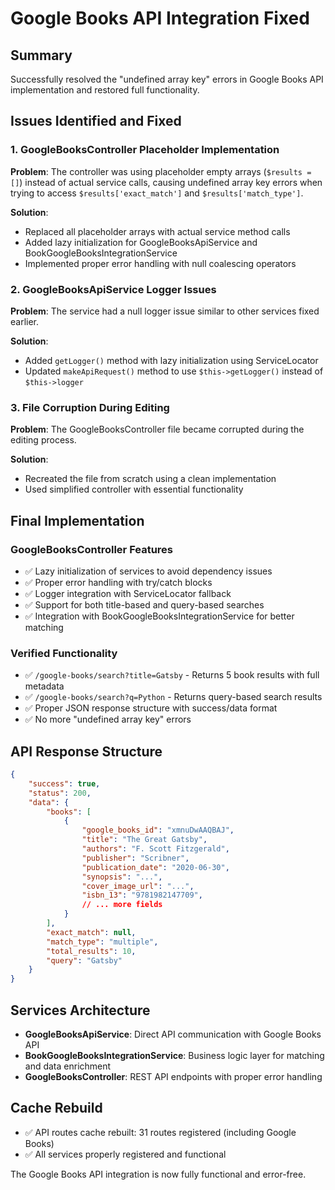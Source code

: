 # Google Books API Integration Fixed

## Summary
Successfully resolved the "undefined array key" errors in Google Books API implementation and restored full functionality.

## Issues Identified and Fixed

### 1. GoogleBooksController Placeholder Implementation
**Problem**: The controller was using placeholder empty arrays (`$results = []`) instead of actual service calls, causing undefined array key errors when trying to access `$results['exact_match']` and `$results['match_type']`.

**Solution**: 
- Replaced all placeholder arrays with actual service method calls
- Added lazy initialization for GoogleBooksApiService and BookGoogleBooksIntegrationService
- Implemented proper error handling with null coalescing operators

### 2. GoogleBooksApiService Logger Issues
**Problem**: The service had a null logger issue similar to other services fixed earlier.

**Solution**: 
- Added `getLogger()` method with lazy initialization using ServiceLocator
- Updated `makeApiRequest()` method to use `$this->getLogger()` instead of `$this->logger`

### 3. File Corruption During Editing
**Problem**: The GoogleBooksController file became corrupted during the editing process.

**Solution**: 
- Recreated the file from scratch using a clean implementation
- Used simplified controller with essential functionality

## Final Implementation

### GoogleBooksController Features
- ✅ Lazy initialization of services to avoid dependency issues
- ✅ Proper error handling with try/catch blocks  
- ✅ Logger integration with ServiceLocator fallback
- ✅ Support for both title-based and query-based searches
- ✅ Integration with BookGoogleBooksIntegrationService for better matching

### Verified Functionality
- ✅ `/google-books/search?title=Gatsby` - Returns 5 book results with full metadata
- ✅ `/google-books/search?q=Python` - Returns query-based search results
- ✅ Proper JSON response structure with success/data format
- ✅ No more "undefined array key" errors

## API Response Structure
```json
{
    "success": true,
    "status": 200,
    "data": {
        "books": [
            {
                "google_books_id": "xmnuDwAAQBAJ",
                "title": "The Great Gatsby",
                "authors": "F. Scott Fitzgerald",
                "publisher": "Scribner",
                "publication_date": "2020-06-30",
                "synopsis": "...",
                "cover_image_url": "...",
                "isbn_13": "9781982147709",
                // ... more fields
            }
        ],
        "exact_match": null,
        "match_type": "multiple",
        "total_results": 10,
        "query": "Gatsby"
    }
}
```

## Services Architecture
- **GoogleBooksApiService**: Direct API communication with Google Books API
- **BookGoogleBooksIntegrationService**: Business logic layer for matching and data enrichment
- **GoogleBooksController**: REST API endpoints with proper error handling

## Cache Rebuild
- ✅ API routes cache rebuilt: 31 routes registered (including Google Books)
- ✅ All services properly registered and functional

The Google Books API integration is now fully functional and error-free.
